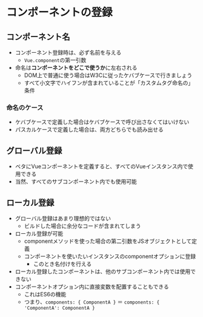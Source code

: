 # コンポーネントの登録

## コンポーネント名
* コンポーネント登録時は、必ず名前を与える
    * `Vue.component`の第一引数
* 命名は**コンポーネントをどこで使うか**に左右される
    * DOM上で普通に使う場合はW3Cに従ったケバブケースで行きましょう
    * すべて小文字でハイフンが含まれていることが「カスタムタグ命名の」条件

### 命名のケース
* ケバブケースで定義した場合はケバブケースで呼び出さなくてはいけない
* パスカルケースで定義した場合は、両方どちらでも読み出せる

## グローバル登録
* ベタにVueコンポーネントを定義すると、すべてのVueインスタンス内で使用できる
* 当然、すべてのサブコンポーネント内でも使用可能

## ローカル登録
* グローバル登録はあまり理想的ではない
    * ビルドした場合に余分なコードが含まれてしまう
* ローカル登録が可能
    * componentメソッドを使った場合の第二引数をJSオブジェクトとして定義
    * コンポーネントを使いたいインスタンスのcomponentオプションに登録
        * このとき名付けを行える
* ローカル登録したコンポーネントは、他のサブコンポーネント内では使用できない
* コンポーネントオプション内に直接変数を配置することもできる
    * これはES6の機能
    * つまり、`components: { ComponentA }` ＝ `components: { 'ComponentA': ComponentA }`


